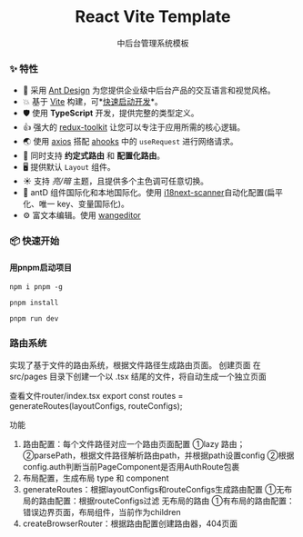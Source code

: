<h1 align="center">React Vite Template</h1>

<div align="center">中后台管理系统模板</div>

### ✨ 特性

- 🌈 采用 [Ant Design](https://ant.design/index-cn) 为您提供企业级中后台产品的交互语言和视觉风格。
- 💥 基于 [Vite](https://vitejs.dev/) 构建，可*[快速启动开发](https://vitejs.dev/guide/why.html)*。
- 🛡 使用 **TypeScript** 开发，提供完整的类型定义。
- 👍 强大的 [redux-toolkit](https://redux-toolkit.js.org/) 让您可以专注于应用所需的核心逻辑。
- 🌏 使用 [axios](https://www.axios-http.cn/) 搭配 [ahooks](https://ahooks.js.org/zh-CN/) 中的 `useRequest` 进行网络请求。
- 🔌 同时支持 **约定式路由** 和 **配置化路由**。
- 🖥 提供默认 `Layout` 组件。
- ☀ 支持 _亮/暗_ 主题，且提供多个主色调可任意切换。
- 🔨 antD 组件国际化和本地国际化。使用 [i18next-scanner](https://juejin.cn/post/7325132202970660873)自动化配置(扁平化、唯一 key、变量国际化)。
- ⚙️ 富文本编辑。使用 [wangeditor](https://www.wangeditor.com/)

### 📦 快速开始

#### 用pnpm启动项目
```
npm i pnpm -g

pnpm install

pnpm run dev
```

### 路由系统
实现了基于文件的路由系统，根据文件路径生成路由页面。
创建页面
在 src/pages 目录下创建一个以 .tsx 结尾的文件，将自动生成一个独立页面

查看文件router/index.tsx 
export const routes = generateRoutes(layoutConfigs, routeConfigs);

功能
1. 路由配置：每个文件路径对应一个路由页面配置
   ①lazy 路由；
   ②parsePath，根据文件路径解析路由path，并根据path设置config
   ②根据config.auth判断当前PageComponent是否用AuthRoute包裹
2. 布局配置，生成布局 type 和 component
3. generateRoutes：根据layoutConfigs和routeConfigs生成路由配置
    ①无布局的路由配置：根据routeConfigs过滤 无布局的路由
    ①有布局的路由配置：错误边界页面，布局组件，当前作为children
4. createBrowserRouter：根据路由配置创建路由器，404页面



